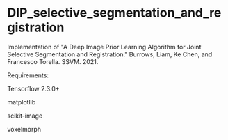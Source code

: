 # DIP_selective_segmentation_and_registration

Implementation of "A Deep Image Prior Learning Algorithm for Joint Selective Segmentation and Registration." Burrows, Liam, Ke Chen, and Francesco Torella. SSVM. 2021.

Requirements:

Tensorflow 2.3.0+

matplotlib

scikit-image

voxelmorph

